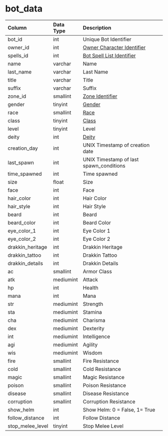 # bot\_data

| Column | Data Type | Description |
| :--- | :--- | :--- |
| bot\_id | int | Unique Bot Identifier |
| owner\_id | int | [Owner Character Identifier](../../../schema/categories/bots/character_data.md) |
| spells\_id | int | [Bot Spell List Identifier](../../../../categories/spells/bot-spell-list-ids) |
| name | varchar | Name |
| last\_name | varchar | Last Name |
| title | varchar | Title |
| suffix | varchar | Suffix |
| zone\_id | smallint | [Zone Identifier](../../../../categories/zones/zone-list) |
| gender | tinyint | [Gender](../../../../categories/npc/genders) |
| race | smallint | [Race](../../../../categories/npc/race-list) |
| class | tinyint | [Class](../../../../categories/player/class-list) |
| level | tinyint | Level |
| deity | int | [Deity](../../../../categories/player/deity-list) |
| creation\_day | int | UNIX Timestamp of creation date |
| last\_spawn | int | UNIX Timestamp of last spawn\_conditions |
| time\_spawned | int | Time spawned |
| size | float | Size |
| face | int | Face |
| hair\_color | int | Hair Color |
| hair\_style | int | Hair Style |
| beard | int | Beard |
| beard\_color | int | Beard Color |
| eye\_color\_1 | int | Eye Color 1 |
| eye\_color\_2 | int | Eye Color 2 |
| drakkin\_heritage | int | Drakkin Heritage |
| drakkin\_tattoo | int | Drakkin Tattoo |
| drakkin\_details | int | Drakkin Details |
| ac | smallint | Armor Class |
| atk | mediumint | Attack |
| hp | int | Health |
| mana | int | Mana |
| str | mediumint | Strength |
| sta | mediumint | Stamina |
| cha | mediumint | Charisma |
| dex | mediumint | Dexterity |
| int | mediumint | Intelligence |
| agi | mediumint | Agility |
| wis | mediumint | Wisdom |
| fire | smallint | Fire Resistance |
| cold | smallint | Cold Resistance |
| magic | smallint | Magic Resistance |
| poison | smallint | Poison Resistance |
| disease | smallint | Disease Resistance |
| corruption | smallint | Corruption Resistance |
| show\_helm | int | Show Helm: 0 = False, 1= True |
| follow\_distance | int | Follow Distance |
| stop\_melee\_level | tinyint | Stop Melee Level |

